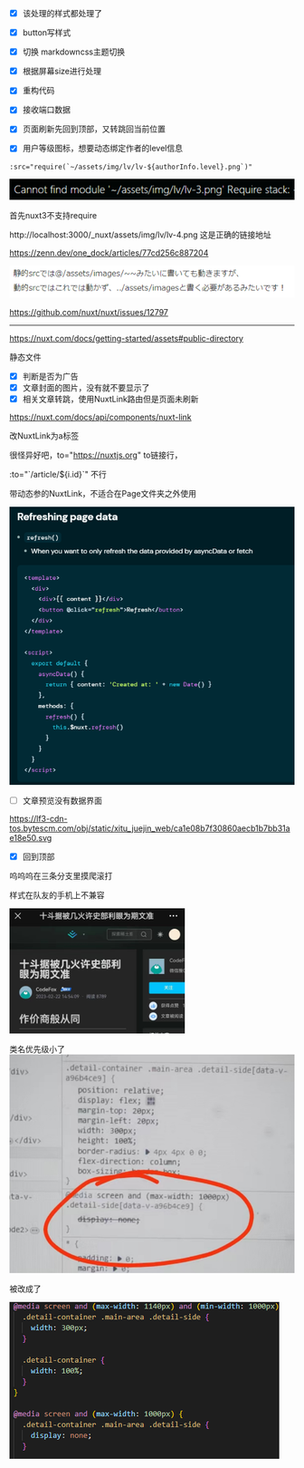 
- [x] 该处理的样式都处理了

- [x] button写样式

- [x] 切换 markdowncss主题切换

- [x] 根据屏幕size进行处理

- [x] 重构代码


- [x] 接收端口数据
- [x] 页面刷新先回到顶部，又转跳回当前位置    
- [x] 用户等级图标，想要动态绑定作者的level信息

```
:src="require(`~/assets/img/lv/lv-${authorInfo.level}.png`)"
```

![image-20230218095504480](img/需处理进度.assets/image-20230218095504480.png)

首先nuxt3不支持require

http://localhost:3000/_nuxt/assets/img/lv/lv-4.png  这是正确的链接地址

https://zenn.dev/one_dock/articles/77cd256c887204 

![image-20230219101424986](img/需处理进度.assets/image-20230219101424986.png)

https://github.com/nuxt/nuxt/issues/12797

----

https://nuxt.com/docs/getting-started/assets#public-directory

静态文件

- [x] 判断是否为广告
- [x] 文章封面的图片，没有就不要显示了
- [x] 相关文章转跳，使用NuxtLink路由但是页面未刷新

https://nuxt.com/docs/api/components/nuxt-link

改NuxtLink为a标签

很怪异好吧，to="https://nuxtjs.org" to链接行，

:to="\`/article/${i.id}\`" 不行

带动态参的NuxtLink，不适合在Page文件夹之外使用

![image-20230219100021893](img/需处理进度.assets/image-20230219100021893.png)

- [ ] 文章预览没有数据界面

https://lf3-cdn-tos.bytescm.com/obj/static/xitu_juejin_web/ca1e08b7f30860aecb1b7bb31ae18e50.svg

- [x] 回到顶部

呜呜呜在三条分支里摸爬滚打

样式在队友的手机上不兼容

![image-20230223110020022](img/需处理进度.assets/image-20230223110020022.png)

类名优先级小了![image-20230223110041058](img/需处理进度.assets/image-20230223110041058.png)

被改成了

![image-20230223110325451](img/需处理进度.assets/image-20230223110325451.png)